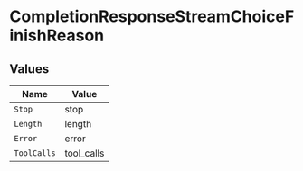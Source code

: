 # CompletionResponseStreamChoiceFinishReason


## Values

| Name        | Value       |
| ----------- | ----------- |
| `Stop`      | stop        |
| `Length`    | length      |
| `Error`     | error       |
| `ToolCalls` | tool_calls  |
